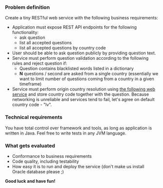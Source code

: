 ### Problem definition
Create a tiny RESTful web service with the following business requirements:

- Application must expose REST API endpoints for the following functionality:
    - ask question
    - list all accepted questions
    - list all accepted questions by country code
- User should be able to ask question publicly by providing question text. 
- Service must perform question validation according to the following rules and reject question if:
    - Question contains blacklisted words listed in a dictionary
    - **N** questions / second are asked from a single country (essentially we want to limit number of questions coming from a country in a given timeframe)
- Service must perform origin country resolution using [the following web service](http://www.telize.com) and store country code together with the question. Because networking is unreliable and services tend to fail, let's agree on default country code - "lv".


### Technical requirements
You have total control over framework and tools, as long as application is written in Java. Feel free to write tests in any JVM language.

### What gets evaluated

- Conformance to business requirements
- Code quality, including testability
- How easy it is to run and deploy the service (don't make us install Oracle database please ;)

**Good luck and have fun!**